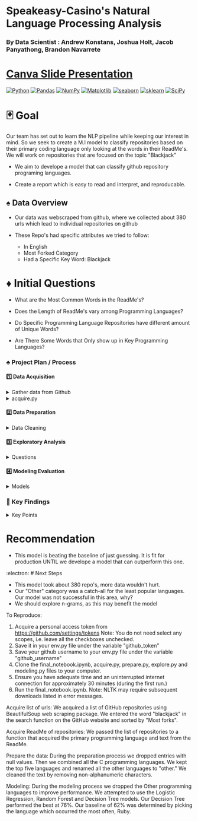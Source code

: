 # Speakeasy-Casino's Natural Language Processing Analysis
### By Data Scientist : Andrew Konstans, Joshua Holt, Jacob Panyathong, Brandon Navarrete

# [Canva Slide Presentation](https://www.canva.com/design/DAFcLOlcW6g/ejBgYtVgZePvcy3vZyptMQ/view?utm_content=DAFcLOlcW6g&utm_campaign=designshare&utm_medium=link2&utm_source=sharebutton)


<a href="#"><img alt="Python" src="https://img.shields.io/badge/Python-013243.svg?logo=python&logoColor=blue"></a>
<a href="#"><img alt="Pandas" src="https://img.shields.io/badge/Pandas-150458.svg?logo=pandas&logoColor=red"></a>
<a href="#"><img alt="NumPy" src="https://img.shields.io/badge/Numpy-2a4d69.svg?logo=numpy&logoColor=black"></a>
<a href="#"><img alt="Matplotlib" src="https://img.shields.io/badge/Matplotlib-8DF9C1.svg?logo=matplotlib&logoColor=blue"></a>
<a href="#"><img alt="seaborn" src="https://img.shields.io/badge/seaborn-65A9A8.svg?logo=pandas&logoColor=red"></a>
<a href="#"><img alt="sklearn" src="https://img.shields.io/badge/sklearn-4b86b4.svg?logo=scikitlearn&logoColor=black"></a>
<a href="#"><img alt="SciPy" src="https://img.shields.io/badge/SciPy-1560bd.svg?logo=scipy&logoColor=blue"></a>

# :black_joker: Goal

Our team has set out to learn the NLP pipeline while keeping our interest in mind. So we seek to create a M.l model to classify repositories based on their primary coding language only looking at the words in their ReadMe's. We will work on repositories that are focused on the topic "Blackjack"

* We aim to develope a model that can classify github repository programing languages.

* Create a report which is easy to read and interpret, and reproducable.

## :spades: Data Overview

* Our data was webscraped from github, where we collected about 380 urls which lead to individual repositories on github

* These Repo's had specific attributes we tried to follow:
    * In English
    * Most Forked Category
    * Had a Specific Key Word: Blackjack
    
    
# :diamonds: Initial Questions
* What are the Most Common Words in the ReadMe's?

* Does the Length of ReadMe's vary among Programming Languages?

* Do Specific Programming Language Repositories have different amount of Unique Words?

* Are There Some Words that Only show up in Key Programming Languages?

### :clubs: Project Plan / Process
#### :one:   Data Acquisition

<details>
<summary> Gather data from Github </summary>

- Scrape URL's meeting requirements

- Save to local machine

</details>

<details>
<summary> acquire.py </summary>

- Create acquire.py and user-defined functions to import data from local saves. Create dataframes.
</details>


#### :two:   Data Preparation

<details>
<summary> Data Cleaning</summary>

- **Missing values:**
    - Drop NULLS

- **Dropped**
     - We created a feature called `Others` which was a collection of less frequent programming languages. We dropped this.(Hurting the Model)
     
- **NLP**
     - Cleaned, Tokenized, Stemmed, Lemmed to get ready for exploring and modeling
    - select stopwords 
   ( blackjack, java, cards, split, ace
variables, conditional , statements, loops, functions, object, oriented programming, syntax, comments, libraries, frameworks)

- **train,validating,test:**
    - stratify against `language` columns
n-alphanumeric characters.
</details>

        
#### :three:   Exploratory Analysis

<details>
<summary> Questions </summary>

* What are the Most Common Words in the ReadMe's?

* Does the Length of ReadMe's vary among Programming Languages?

* Do Specific Programming Language Repositories have different amount of Unique Words?

* Are There Some Words that Only show up in Key Programming Languages?
</details>
   
 
#### :four:   Modeling Evaluation

<details>
<summary> Models </summary>

* Create Baseline

* Test decision tree, random forest, logistic regression ( select best with given parameter, stem v.s lemm, TF-IDF or Count Vectorizer
</details>


### :medal_sports: Key Findings 
<details>
   
   
<summary> Key Points </summary>
   
- Ruby was the most used and most common language among our programming languages.
- Our best model, given parameters and stopwords, was a decsion tree at 77% accuracy
- We had to drop `Others` column. Our model was not able to capture this very well
- We were able to out perform the baseline.

</details>


# Recommendation
* This model is beating the baseline of just guessing. It is fit for production UNTIL we develope a model that can outperform this one.


:electron: # Next Steps
*  This model took about 380 repo's, more data wouldn't hurt.
* Our "Other" category was a catch-all for the least popular languages. Our model was not successful in this area, why?
* We should explore n-grams, as this may benefit the model


To Reproduce:
1. Acquire a personal access token from https://github.com/settings/tokens
Note: You do not need select any scopes, i.e. leave all the checkboxes unchecked.
2. Save it in your env.py file under the variable "github_token"
3. Save your github username to your env.py file under the variable "github_username"
4. Clone the final_notebook.ipynb, acquire.py, prepare.py, explore.py and modeling.py files to your computer.
5. Ensure you have adequate time and an uninterrupted internet connection for approximately 30 minutes (during the first run.)
6. Run the final_notebook.ipynb.
Note: NLTK may require subsequent downloads listed in error messages.

Acquire list of urls:
We acquired a list of GitHub repositories using BeautifulSoup web scraping package. We entered the word "blackjack" in the search function on the GitHub website and sorted by "Most forks". 

Acquire ReadMe of repositories:
We passed the list of repositories to a function that acquired the primary programming language and text from the ReadMe.

Prepare the data:
During the preparation process we dropped entries with null values. Then we combined all the C programming languages. We kept the top five languages and renamed all the other languages to "other." We cleaned the text by removing non-alphanumeric characters.

Modeling: 
During the modeling process we dropped the Other programming languages to improve performance. We attempted to use the Logistic Regression, Random Forest and Decision Tree models. Our Decision Tree performed the best at 76%. Our baseline of 62% was determined by picking the language which occurred the most often, Ruby.

